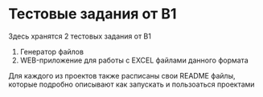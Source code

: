 # Тестовые задания от B1

Здесь хранятся 2 тестовых задания от B1

1. Генератор файлов
2. WEB-приложение для работы с EXCEL файлами данного формата

Для каждого из проектов также расписаны свои README файлы, которые подробно описывают как запускать и пользоаться проектами
